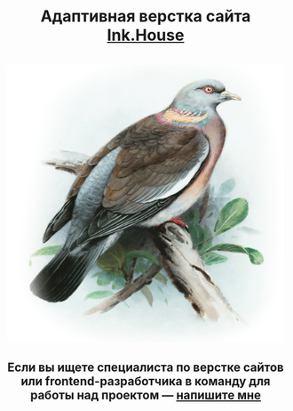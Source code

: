<div align="center">
  <h1 align="center">Адаптивная верстка сайта <a href="https://ann-philippova.github.io/Reproductions-Ink.House-/" target="_blank">Ink.House</a></h1><br>
  
  <a href="https://ann-philippova.github.io/Reproductions-Ink.House-/reproduction.html" target="_blank">
    <img src="https://github.com/Ann-Philippova/Reproductions-Ink.House-/blob/main/img/picture/picture.png" alt="Logo" width="500" height="500">
  </a>

  <h2 align="center">Если вы ищете специалиста по верстке сайтов или frontend-разработчика в команду для работы над проектом — <a href="https://vk.com/web.content.monster" target="_blank">напишите мне</a></h2><br>
</div>
